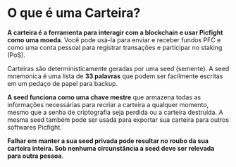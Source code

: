 # O que é uma Carteira?

**A carteira é a ferramenta para interagir com a blockchain e usar Picfight como uma moeda**. Você pode usá-la para enviar e receber fundos PFC e como uma conta pessoal para registrar transações e participar no staking (PoS).

Carteiras são deterministicamente geradas por uma seed (semente). A seed mnemonica é uma lista de **33 palavras** que podem ser facilmente escritas em um pedaço de papel para backup.

**A seed funciona como uma chave mestre** que armazena todas as informações necessárias para recriar a carteira a qualquer momento, mesmo que a senha de criptografia seja perdida ou a carteira destruída. A mesma seed também pode ser usada para exportar sua carteira para outros softwares Picfight.

**Falhar em manter a sua seed privada pode resultar no roubo da sua carteira inteira. Sob nenhuma circunstância a seed deve ser relevada para outra pessoa**.
